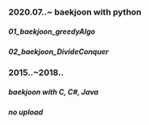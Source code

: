### 2020.07..~ baekjoon with python
##### 01_baekjoon_greedyAlgo
##### 02_baekjoon_DivideConquer

### 2015..~2018.. 
##### baekjoon with C, C#, Java
##### no upload